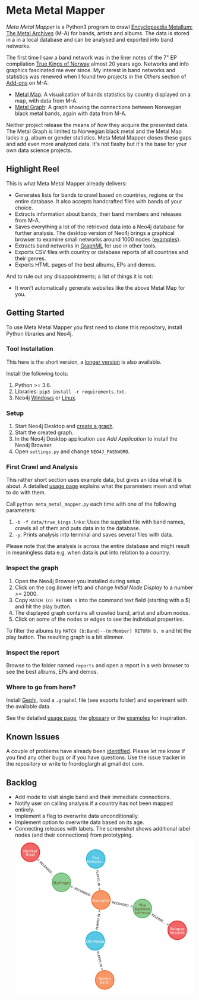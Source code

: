# Meta Metal Mapper

_Meta Metal Mapper_ is a Python3 program to crawl 
[Encyclopaedia Metallum: The Metal Archives](https://www.metal-archives.com/) (M-A) for bands, artists and albums. The
data is stored in a in a local database and can be analysed and exported into band networks.

The first time I saw a band network was in the liner notes of the 7" EP compilation
[True Kings of Norway](https://www.metal-archives.com/albums/Immortal/True_Kings_of_Norway/111142) almost 20 years ago.
Networks and info graphics fascinated me ever since. My interest in band networks and statistics was renewed when I 
found two projects in the _Others_ section of [Add-ons](https://www.metal-archives.com/content/tools) on M-A:

* [Metal Map](https://metal-map.com/): A visualization of bands statistics by country displayed on a map, with data from
    M-A.
* [Metal Graph](http://metal-graph.com/): A graph showing the connections between Norwegian black metal bands, 
    again with data from M-A. 
    
Neither project release the means of _how_ they acquire the presented data. The Metal Graph is limited to Norwegian
black metal and the Metal Map lacks e.g. album or gender statistics. Meta Metal Mapper closes these gaps and add even 
more analyzed data. It's not flashy but it's the base for your own data science projects.

## Highlight Reel

This is what Meta Metal Mapper already delivers:

* Generates lists for bands to crawl based on countries, regions or the entire database.
    It also accepts handcrafted files with bands of your choice.
* Extracts information about bands, their band members and releases from M-A.
* Saves ~~everything~~ a lot of the retrieved data into a Neo4j database for further analysis.
    The desktop version of Neo4j brings a graphical browser to examine small networks around
    1000 nodes ([examples](documentation/EXAMPLES.md)).
* Extracts band networks in [GraphML](http://graphml.graphdrawing.org/) for use in other tools.
* Exports CSV files with country or database reports of all countries and their genres.
* Exports HTML pages of the best albums, EPs and demos.

And to rule out any disappointments; a list of things it is not:

* It won't automatically generate websites like the above Metal Map for you.

## Getting Started

To use Meta Metal Mapper you first need to clone this repository, install Python libraries and Neo4j.

### Tool Installation

This here is the short version, a [longer version](documentation/GETTING_STARTED.md) is also available.

Install the following tools:

1. Python >= 3.6.
2. Libraries: `pip3 install -r requirements.txt`.
3. Neo4j [Windows](https://neo4j.com/download/) or 
    [Linux](https://neo4j.com/docs/operations-manual/current/installation/linux/debian/).

### Setup

1. Start Neo4j Desktop and [create a graph](documentation/USAGE.md).
2. Start the created graph. 
3. In the Neo4j Desktop application use _Add Application_ to install the Neo4j Browser. 
4. Open `settings.py` and change `NEO4J_PASSWORD`.

### First Crawl and Analysis

This rather short section uses example data, but gives an idea what it is about. A detailed
[usage page](documentation/USAGE.md) explains what the parameters mean and what to do with them.   

Call `python meta_metal_mapper.py` each time with one of the following parameters:

1. `-b -f data/true_kings.lnks`: Uses the supplied file with band names, crawls all of them and puts data in to the 
    database.
2. `-y`: Prints analysis into terminal and saves several files with data.

Please note that the analysis is across the entire database and might result in meaningless data e.g. when data is put
into relation to a country. 

### Inspect the graph

1. Open the Neo4j Browser you installed during setup.
2. Click on the cog (lower left) and change _Initial Node Display_ to a number >= 2000.
3. Copy `MATCH (n) RETURN n` into the command text field (starting with a $) and hit the play button.
  1. The displayed graph contains all crawled band, artist and album nodes.
  2. Click on some of the nodes or edges to see the individual properties.

To filter the albums try `MATCH (b:Band)--(m:Member) RETURN b, m` and hit the play button. The resulting graph is a bit
slimmer.

### Inspect the report

Browse to the folder named `reports` and open a report in a web browser to see the best albums, EPs and demos.

### Where to go from here?

Install [Gephi](documentation/GEPHI_HOWTO.md), load a `.graphml` file (see exports folder) and experiment with the
available data. 

See the detailed [usage page](documentation/USAGE.md), the [glossary](documentation/GLOSSARY.md) or the
[examples](documentation/EXAMPLES.md) for inspiration.

## Known Issues

A couple of problems have already been [identified](documentation/ISSUES.md). Please let me know if you find any other 
bugs or if you have questions. Use the issue tracker in the repository or write to fnordoglargh at gmail dot com.

## Backlog

* Add mode to visit single band and their immediate connections.
* Notify user on calling analysis if a country has not been mapped entirely. 
* Implement a flag to overwrite data unconditionally.
* Implement option to overwrite data based on its age.
* Connecting releases with labels. The screenshot shows additional label nodes (and their connections) from prototyping.
    ![Prototype including labels and Albums](img/intro_graph_2.png)
